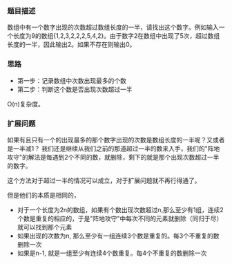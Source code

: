 ### 题目描述

数组中有一个数字出现的次数超过数组长度的一半，请找出这个数字。例如输入一个长度为9的数组{1,2,3,2,2,2,5,4,2}。由于数字2在数组中出现了5次，超过数组长度的一半，因此输出2。如果不存在则输出0。


### 思路

- 第一步：记录数组中次数出现最多的个数
- 第二步：判断这个数是否出现次数超过一半

O(n)复杂度。


### 扩展问题


如果有且只有一个的出现最多的那个数字出现的次数是数组长度的一半呢？又或者是一半减1？
我们还是继续从我们之前的那道超过一半的数来入手，我们的"阵地攻守"的解法是每遇到2个不同的数，就删除，剩下的就是那个出现次数超过一半的数字。

这个方法对于超过一半的情况可以成立，对于扩展问题就不再行得通了。

但是他们的本质是相同的，

- 对于一个长度为2n的数组，如果有个数出现次数超过n,那么至少有1组，连续2个数是重复的相应的，于是"阵地攻守"中每次不同的元素就删除（同归于尽）就可以找到那个元素
- 如果出现的次数为n, 那么至少有一组连续3个数是重复的。每3个不重复的数删除一次
- 如果是n-1, 就是一组至少有连续4个数重复。每4个不重复的数删除一次

